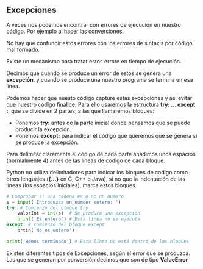## Excepciones

A veces nos podemos encontrar con errores de ejecución en nuestro código. Por ejemplo al hacer las conversiones.

No hay que confundir estos errores con los errores de sintaxis por código mal formado.

Existe un mecanismo para tratar estos errore en tiempo de ejecución. 

Decimos que cuando se produce un error de estos se genera una **excepción**, y cuando se produce una nuestro programa se termina en esa línea.

Podemos hacer que nuesto código capture estas excepciones y así evitar que nuestro código finalice. Para ello usaremos la estructura **try: ... except :**, que se divide en 2 partes, a las que llamaremos bloques:

* Ponemos **try:** antes de la parte inicial donde pensamos que se puede producir la excepción. 
* Ponemos **except:** para indicar el código que queremos que se genera si se produce la excepción.

Para delimitar cláramente el código de cada parte añadimos unos espacios (normalmente 4) antes de las líneas de codigo de cada bloque.

Python no utiliza delimitadores para indicar los bloques de codigo como otros lenguajes (**{...}** en C, C++ o Java), si no que la indentación de las líneas (los espacios iniciales), marca estos bloques.


```python
# Comprobar si una cadena es o no un numero
s = input('Introduzca un númoer entero: ')
try: # Comienzo del bloque try
    valorInt = int(s)  # Se produce una excepción
    print('Es entero') # Esta línea no se ejecuta
except: # Comienzo del bloque except
    prtin('No es entero')

print('Hemos terminado') # Esta línea no está dentro de los bloques
```

Existen diferentes tipos de Excepciones, según el error que se produzca. Las que se generan por conversión decimos que son de tipo **ValueError**


